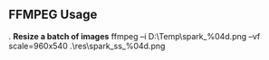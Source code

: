 ## FFMPEG Usage
. **Resize a batch of images**
ffmpeg –i D:\Temp\spark_%04d.png –vf scale=960x540 .\res\spark_ss_%04d.png
